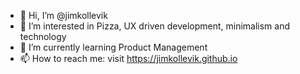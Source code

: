 - 👋 Hi, I’m @jimkollevik
- 👀 I’m interested in Pizza, UX driven development, minimalism and technology
- 🌱 I’m currently learning Product Management
- 📫 How to reach me: visit https://jimkollevik.github.io
